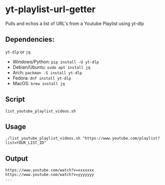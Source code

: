 # yt-playlist-url-getter
Pulls and echos a list of URL's from a Youtube Playlist using yt-dlp

## Dependencies: 
`yt-dlp` or `jq`
- Windows/Python: `pip install -U yt-dlp`
- Debian/Ubuntu: `sudo apt install jq`
- Arch: `packman -S install yt-dlp`
- Fedora: `dnf install yt-dlp`
- MacOS: `brew install jq`

## Script
`list_youtube_playlist_videos.sh`

## Usage
`./list_youtube_playlist_videos.sh "https://www.youtube.com/playlist?list=YOUR_LIST_ID"`

## Output
```
https://www.youtube.com/watch?v=xxxxxxx
https://www.youtube.com/watch?v=yyyyyyy
...
```
